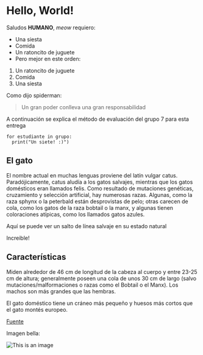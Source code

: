 # Hello, World!
Saludos **HUMANO**, *meow* requiero:

* Una siesta
* Comida
* Un ratoncito de juguete
* Pero mejor en este orden:

1. Un ratoncito de juguete
2. Comida
3. Una siesta

Como dijo spiderman:

> Un gran poder conlleva una gran responsabilidad

A continuación se explica el método de evaluación del grupo 7 para esta entrega
```
for estudiante in grupo:
  print("Un siete! :)")
```  
  
## El gato

El nombre actual en muchas lenguas proviene del latín vulgar catus. Paradójicamente, catus aludía a los gatos salvajes, mientras que los gatos domésticos eran llamados felis. Como resultado de mutaciones genéticas, cruzamiento y selección artificial, hay numerosas razas. Algunas, como la raza sphynx o la peterbald están desprovistas de pelo; otras carecen de cola, como los gatos de la raza bobtail o la manx, y algunas tienen coloraciones atípicas, como los llamados gatos azules.

Aquí se puede ver un salto de línea salvaje en su estado natural

Increible!

## Características

Miden alrededor de 46 cm de longitud de la cabeza al cuerpo y entre 23-25 cm de altura; generalmente poseen una cola de unos 30 cm de largo (salvo mutaciones/malformaciones o razas como el Bobtail o el Manx).
Los machos son más grandes que las hembras.

El gato doméstico tiene un cráneo más pequeño y huesos más cortos que el gato montés europeo.

[Fuente](https://es.wikipedia.org)

Imagen bella:

![This is an image](https://assets.newatlas.com/dims4/default/5119b56/2147483647/strip/true/crop/1995x1330+3+0/resize/1200x800!/quality/90/?url=http%3A%2F%2Fnewatlas-brightspot.s3.amazonaws.com%2F44%2F62%2F4517b90b452eb347d1ff0e4110b3%2Fdepositphotos-245256412-l.jpg)
